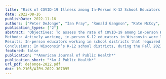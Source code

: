 ```yaml
---
title: "Risk of COVID-19 Illness among In-Person K-12 School Educators and Its Association with School District Prevention Policies – Wisconsin, September 2-November 24, 2021"
date: 2022-08-16
publishDate: 2022-11-16
authors: ["Peter DeJonge", "Ian Pray", "Ronald Gangnon", "Kate McCoy", "Carrie Tomasallo", "Jon Meiman"]
publication_types: ["2"]
abstract: "Objectives: To assess the rate of COVID-19 among in-person K-12 educators and its association with various COVID-19 prevention policies in school districts.
Methods: Actively working, in-person K-12 educators in Wisconsin were linked to COVID-19 cases with onset during September 2–November 24, 2021. A mixed-effects Cox proportional hazards model, adjusted for pertinent person- and community-level confounders, compared the hazards rate of COVID-19 among educators working in districts with and without specific COVID-19 prevention policies.
Results: In-person educators working in school districts that required masking for students and staff experienced 19% lower hazards of COVID-19 compared with those in districts without any masking policy (hazards ratio = 0.81, 95% confidence interval = 0.72 to 0.92). Reduced COVID-19 hazards were consistent and remained statistically significant when educators were stratified by elementary, middle, and high school environments. 
Conclusions: In Wisconsin’s K-12 school districts, during the Fall 2021 academic semester, a policy that required both students and staff to mask was associated with significantly reduced risk of COVID-19 among in-person educators across all grade levels."
featured: false
publication: "*American Journal of Public Health*"
publication_short: "*Am J Public Health*"
url_pdf: dejonge-2022.pdf
doi: 10.2105/AJPH.2022.307095
---
```


